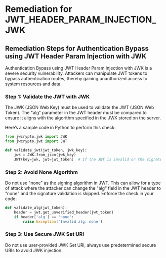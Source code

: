 # Remediation for JWT_HEADER_PARAM_INJECTION_JWK

## Remediation Steps for Authentication Bypass using JWT Header Param Injection with JWK

Authentication Bypass using JWT Header Param Injection with JWK is a severe security vulnerability. Attackers can manipulate JWT tokens to bypass authentication routes, thereby gaining unauthorized access to system resources and data.

### Step 1: Validate the JWT with JWK
The JWK (JSON Web Key) must be used to validate the JWT (JSON Web Token). The "alg" parameter in the JWT header must be compared to ensure it aligns with the algorithm specified in the JWK stored on the server.

Here’s a sample code in Python to perform this check:

```python
from jwcrypto.jwk import JWK
from jwcrypto.jwt import JWT

def validate_jwt(jwt_token, jwk_key):
    jwk = JWK.from_json(jwk_key)
    JWT(key=jwk, jwt=jwt_token)  # If the JWT is invalid or the signature doesn't match an exception will be raised
```

### Step 2: Avoid None Algorithm
Do not use "none" as the signing algorithm in JWT. This can allow for a type of attack where the attacker can change the "alg" field in the JWT header to "none" and the signature validation is skipped. Enforce the check in your code:

```python
def validate_alg(jwt_token):
    header = jwt.get_unverified_header(jwt_token)
    if header['alg'] == 'none':
        raise Exception('Invalid alg: none')
```

### Step 3: Use Secure JWK Set URI
Do not use user-provided JWK Set URI, always use predetermined secure URIs to avoid JWK injection. 